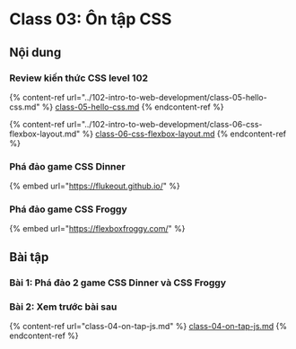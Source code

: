 # Class 03: Ôn tập CSS

## Nội dung

### Review kiến thức CSS level 102&#x20;

{% content-ref url="../102-intro-to-web-development/class-05-hello-css.md" %}
[class-05-hello-css.md](../102-intro-to-web-development/class-05-hello-css.md)
{% endcontent-ref %}

{% content-ref url="../102-intro-to-web-development/class-06-css-flexbox-layout.md" %}
[class-06-css-flexbox-layout.md](../102-intro-to-web-development/class-06-css-flexbox-layout.md)
{% endcontent-ref %}



### Phá đảo game CSS Dinner

{% embed url="https://flukeout.github.io/" %}

### Phá đảo game CSS Froggy

{% embed url="https://flexboxfroggy.com/" %}

## Bài tập

### Bài 1: Phá đảo 2 game CSS Dinner và CSS Froggy

### Bài 2: Xem trước bài sau

{% content-ref url="class-04-on-tap-js.md" %}
[class-04-on-tap-js.md](class-04-on-tap-js.md)
{% endcontent-ref %}
